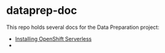 # dataprep-doc
This repo holds several docs for the Data Preparation project:
- [Installing OpenShift Serverless](Serverless)
- 